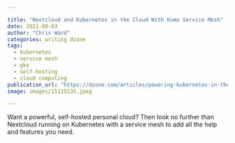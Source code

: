 ```yaml
---

title: "Nextcloud and Kubernetes in the Cloud With Kuma Service Mesh"
date: 2021-09-03
author: "Chris Ward"
categories: writing dzone
tags: 
  - kubernetes
  - service mesh
  - gke
  - self-hosting
  - cloud computing
publication_url: "https://dzone.com/articles/powering-kubernetes-in-the-cloud-with-kuma-service-1"
image: images/15125235.jpeg

---
```

Want a powerful, self-hosted personal cloud? Then look no further than Nextcloud running on Kubernetes with a service mesh to add all the help and features you need.

